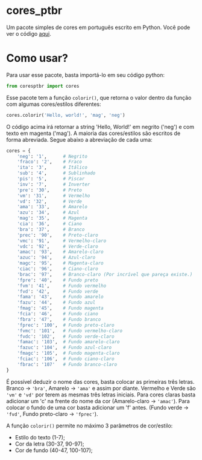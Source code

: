 # cores_ptbr

Um pacote simples de cores em português escrito em Python.
Você pode ver o código [aqui](https://github.com/nugovit/cores_ptbr).

# Como usar?

Para usar esse pacote, basta importá-lo em seu código python:

```python
from coresptbr import cores
```

Esse pacote tem a função ```colorir()```, que retorna o valor dentro da função com algumas cores/estilos diferentes:

```python
cores.colorir('Hello, world!', 'mag', 'neg')
```

O código acima irá retornar a string 'Hello, World!' em negrito ('neg') e com texto em magenta ('mag').
A maioria das cores/estilos são escritos de forma abreviada. Segue abaixo a abreviação de cada uma:

```python
cores = {
    'neg': '1',      # Negrito
    'fraco': '2',    # Fraco
    'ita': '3',      # Itálico
    'sub': '4',      # Sublinhado
    'pis': '5',      # Piscar
    'inv': '7',      # Inverter
    'pre': '30',     # Preto
    'vm': '31',      # Vermelho
    'vd': '32',      # Verde
    'ama': '33',     # Amarelo
    'azu': '34',     # Azul
    'mag': '35',     # Magenta
    'cia': '36',     # Ciano
    'bra': '37',     # Branco
    'prec': '90',    # Preto-claro
    'vmc': '91',     # Vermelho-claro
    'vdc': '92',     # Verde-claro
    'amac': '93',    # Amarelo-claro
    'azuc': '94',    # Azul-claro
    'magc': '95',    # Magenta-claro
    'ciac': '96',    # Ciano-claro
    'brac': '97',    # Branco-claro (Por incrível que pareça existe.)
    'fpre': '40',    # Fundo preto
    'fvm': '41',     # Fundo vermelho
    'fvd': '42',     # Fundo verde
    'fama': '43',    # Fundo amarelo
    'fazu': '44',    # Fundo azul
    'fmag': '45',    # Fundo magenta
    'fcia': '46',    # Fundo ciano
    'fbra': '47',    # Fundo branco
    'fprec': '100',  # Fundo preto-claro
    'fvmc': '101',   # Fundo vermelho-claro
    'fvdc': '102',   # Fundo verde-claro
    'famac': '103',  # Fundo amarelo-claro
    'fazuc': '104',  # Fundo azul-claro
    'fmagc': '105',  # Fundo magenta-claro
    'fciac': '106',  # Fundo ciano-claro
    'fbrac': '107'   # Fundo branco-claro
}
```
É possível deduzir o nome das cores, basta colocar as primeiras três letras.
Branco -> ```'bra'```, Amarelo -> ```'ama'``` e assim por diante.
Vermelho e Verde são ```'vm'``` e ```'vd'``` por terem as mesmas três letras iniciais.
Para cores claras basta adicionar um 'c' na frente do nome da cor
(Amarelo-claro -> ```'amac'```).
Para colocar o fundo de uma cor basta adicionar um 'f' antes.
(Fundo verde -> ```'fvd'```, Fundo preto-claro -> ```'fprec'```).

A função ```colorir()``` permite no máximo 3 parâmetros de cor/estilo:

* Estilo do texto (1-7);
* Cor da letra (30-37, 90-97);
* Cor de fundo (40-47, 100-107);
